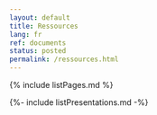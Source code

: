```yaml
---
layout: default
title: Ressources
lang: fr
ref: documents
status: posted
permalink: /ressources.html
---
```


{% include listPages.md %}

{%- include listPresentations.md -%}
